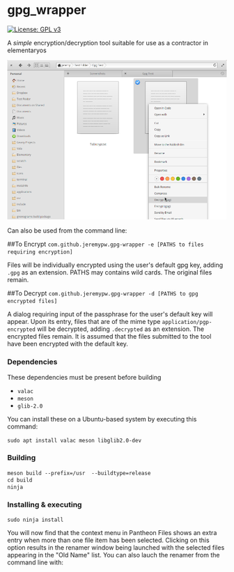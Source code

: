# gpg_wrapper
[![License: GPL v3](https://img.shields.io/badge/License-GPL%20v3-blue.svg)](http://www.gnu.org/licenses/gpl-3.0)

A *simple* encryption/decryption tool suitable for use as a contractor in elementaryos

![Screenshot](/data/screenshots/Decrypt.png?raw=true "Encrypt and Decrypt context menu options")

Can also be used from the command line:

##To Encrypt
`com.github.jeremypw.gpg-wrapper -e [PATHS to files requiring encryption]`

Files will be individually encrypted using the user's default gpg key, adding `.gpg` as an extension.
PATHS may contains wild cards. The original files remain.

##To Decrypt
`com.github.jeremypw.gpg-wrapper -d [PATHS to gpg encrypted files]`

A dialog requiring input of the passphrase for the user's default key will appear. Upon its entry, files
that are of the mime type `application/pgp-encrypted` will be decrypted, adding `.decrypted` as an extension.
The encrypted files remain.  It is assumed that the files submitted to the tool have been encrypted
with the default key.

### Dependencies
These dependencies must be present before building
 - `valac`
 - `meson`
 - `glib-2.0`

 You can install these on a Ubuntu-based system by executing this command:

 `sudo apt install valac meson libglib2.0-dev`

### Building
```
meson build --prefix=/usr  --buildtype=release
cd build
ninja
```

### Installing & executing
```
sudo ninja install
```

You will now find that the context menu in Pantheon Files shows an extra entry when more than one file item
has been selected. Clicking on this option results in the renamer window being launched with the selected files
appearing in the "Old Name" list.  You can also lauch the renamer from the command line with:
```